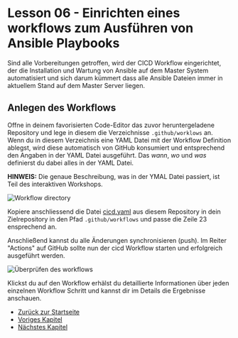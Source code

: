 # Lesson 06 - Einrichten eines workflows zum Ausführen von Ansible Playbooks

Sind alle Vorbereitungen getroffen, wird der CICD Workflow eingerichtet, der die Installation und Wartung von Ansible auf dem Master System automatisiert und sich darum kümmert dass alle Ansible Dateien immer in aktuellem Stand auf dem Master Server liegen.


## Anlegen des Workflows

Offne in deinem favorisierten Code-Editor das zuvor heruntergeladene Repository und lege in diesem die Verzeichnisse ```.github/worklows``` an. Wenn du in diesem Verzeichnis eine YAML Datei mit der Workflow Definition ablegst, wird diese automatisch von GitHub konsumiert und entsprechend den Angaben in der YAML Datei ausgeführt. Das *wann*, *wo* und *was* definierst du dabei alles in der YAML Datei.

**HINWEIS:** Die genaue Beschreibung, was in der YMAL Datei passiert, ist Teil des interaktiven Workshops.

![Workflow directory](Screenshot%202024-06-07%20130623.png)

Kopiere anschliessend die Datei [cicd.yaml](./cicd.yaml) aus diesem Repository in dein Zielrepository in den Pfad ```.github/workflows``` und passe die Zeile 23 ensprechend an.

Anschließend kannst du alle Änderungen synchronisieren (push). Im Reiter "Actions" auf GitHub sollte nun der cicd Workflow starten und erfolgreich ausgeführt werden.

![Überprüfen des workflows](./Screenshot%202024-06-07%20154603.png)

Klickst du auf den Workflow erhälst du detaillierte Informationen über jeden einzelnen Workflow Schritt und kannst dir im Details die Ergebnisse anschauen.

- [Zurück zur Startseite](./../README.md)
- [Voriges Kapitel](./../Lesson04-Install_GH_Runner/Lesson04.md)
- [Nächstes Kapitel](./../Lesson06-Create_Ansible_playbook_workflow/Lesson06.md)